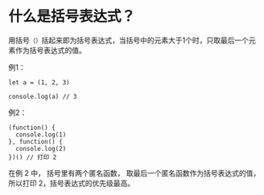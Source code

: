# 什么是括号表达式？

用括号`（）`括起来即为括号表达式，当括号中的元素大于1个时，只取最后一个元素作为括号表达式的值。

例1：
```
let a = (1, 2, 3)

console.log(a) // 3
```

例2：
```
(function() {
  console.log(1)
}, function() {
  console.log(2)
})() // 打印 2
```
在例 2 中， 括号里有两个匿名函数， 取最后一个匿名函数作为括号表达式的值，所以打印 2，括号表达式的优先级最高。